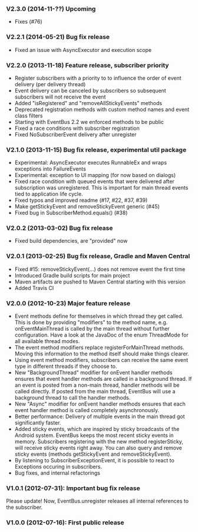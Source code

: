 ### V2.3.0 (2014-11-??) Upcoming
* Fixes (#76)

### V2.2.1 (2014-05-21) Bug fix release
* Fixed an issue with AsyncExecutor and execution scope

### V2.2.0 (2013-11-18) Feature release, subscriber priority
* Register subscribers with a priority to to influence the order of event delivery (per delivery thread)
* Event delivery can be canceled by subscribers so subsequent subscribers will not receive the event
* Added "isRegistered" and "removeAllStickyEvents" methods
* Deprecated registration methods with custom method names and event class filters
* Starting with EventBus 2.2 we enforced methods to be public
* Fixed a race conditions with subscriber registration
* Fixed NoSubscriberEvent delivery after unregister

### V2.1.0 (2013-11-15) Bug fix release, experimental util package
* Experimental: AsyncExecutor executes RunnableEx and wraps exceptions into FailureEvents
* Experimental: exception to UI mapping (for now based on dialogs)
* Fixed race condition with queued events that were delivered after subscription was unregistered. This is important for main thread events tied to application life cycle.
* Fixed typos and improved readme (#17, #22, #37, #39)
* Make getStickyEvent and removeStickyEvent generic (#45)
* Fixed bug in SubscriberMethod.equals() (#38)

### V2.0.2 (2013-03-02) Bug fix release
* Fixed build dependencies, are "provided" now

### V2.0.1 (2013-02-25) Bug fix release, Gradle and Maven Central
* Fixed #15: removeStickyEvent(...) does not remove event the first time
* Introduced Gradle build scripts for main project
* Maven artifacts are pushed to Maven Central starting with this version
* Added Travis CI

### V2.0.0 (2012-10-23) Major feature release
* Event methods define for themselves in which thread they get called. This is done by providing "modifiers" to the method name, e.g. onEventMainThread is called by the main thread without further configuration. Have a look at the JavaDoc of the enum ThreadMode for all available thread modes.
* The event method modifiers replace registerForMainThread methods. Moving this information to the method itself should make things clearer.
* Using event method modifiers, subscribers can receive the same event type in different threads if they choose to.
* New "BackgroundThread" modifier for onEvent handler methods ensures that event handler methods are called in a background thread. If an event is posted from a non-main thread, handler methods will be called directly. If posted from the main thread, EventBus will use a background thread to call the handler methods.
* New "Async" modifier for onEvent handler methods ensures that each event handler method is called completely asynchronously.
* Better performance: Delivery of multiple events in the main thread got significantly faster.
* Added sticky events, which are inspired by sticky broadcasts of the Android system. EventBus keeps the most recent sticky events in memory. Subscribers registering with the new method registerSticky, will receive sticky events right away. You can also query and remove sticky events (methods getStickyEvent and removeStickyEvent).
* By listening to SubscriberExceptionEvent, it is possible to react to Exceptions occuring in subscribers.
* Bug fixes, and internal refactorings

### V1.0.1 (2012-07-31): Important bug fix release
Please update! Now, EventBus.unregister releases all internal references to the subscriber.

### V1.0.0 (2012-07-16): First public release
